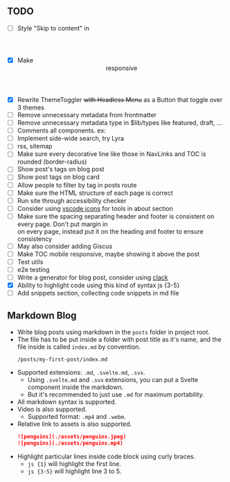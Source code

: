 ## TODO

- [ ] Style "Skip to content" in <header>
- [x] Make <header> responsive
- [x] Rewrite ThemeToggler ~~with Headless Menu~~ as a Button that toggle over 3 themes
- [ ] Remove unnecessary metadata from frontmatter
- [ ] Remove unnecessary metadata type in $lib/types like featured, draft, ...
- [ ] Comments all components. ex: <!-- @component Allows you to quickly navigate the hierarchy of headings for the current page. -->
- [ ] Implement side-wide search, try Lyra
- [ ] rss, sitemap
- [ ] Make sure every decorative line like those in NavLinks and TOC is rounded (border-radius)
- [ ] Show post's tags on blog post
- [ ] Show post tags on blog card
- [ ] Allow people to filter by tag in posts route
- [ ] Make sure the HTML structure of each page is correct
- [ ] Run site through accessibility checker
- [ ] Consider using [vscode icons](https://icones.js.org/collection/vscode-icons) for tools in about section
- [ ] Make sure the spacing separating header and footer is consistent on every page. Don't put margin in <section> on every page, instead put it on the heading and footer to ensure consistency
- [ ] May also consider adding Giscus
- [ ] Make TOC mobile responsive, maybe showing it above the post
- [ ] Test utils
- [ ] e2e testing
- [ ] Write a generator for blog post, consider using [clack](https://github.com/natemoo-re/clack)
- [x] Ability to highlight code using this kind of syntax js {3-5}
- [ ] Add snippets section, collecting code snippets in md file

## Markdown Blog

- Write blog posts using markdown in the `posts` folder in project root.
- The file has to be put inside a folder with post title as it's name, and the file inside is called `index.md` by convention.
  ```
  /posts/my-first-post/index.md
  ```
- Supported extensions: `.md`, `.svelte.md`, `.svx`.
  - Using `.svelte.md` and `.svx` extensions, you can put a Svelte component inside the markdown.
  - But it's recommended to just use `.md` for maximum portability.
- All markdown syntax is supported.
- Video is also supported.
  - Supported format: `.mp4` and `.webm`.
- Relative link to assets is also supported.
  ```md
  ![penguins](./assets/penguins.jpeg)
  ![penguins](./assets/penguins.mp4)
  ```
- Highlight particular lines inside code block using curly braces.
  - `js {1}` will highlight the first line.
  - `js {3-5}` will highlight line 3 to 5.
